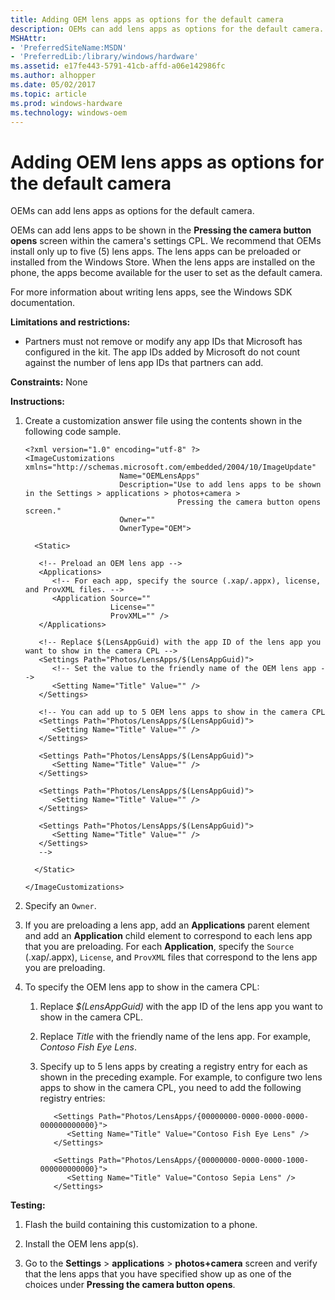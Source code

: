 ```yaml
---
title: Adding OEM lens apps as options for the default camera
description: OEMs can add lens apps as options for the default camera.
MSHAttr:
- 'PreferredSiteName:MSDN'
- 'PreferredLib:/library/windows/hardware'
ms.assetid: e17fe443-5791-41cb-affd-a06e142986fc
ms.author: alhopper
ms.date: 05/02/2017
ms.topic: article
ms.prod: windows-hardware
ms.technology: windows-oem
---
```


# Adding OEM lens apps as options for the default camera


OEMs can add lens apps as options for the default camera.

OEMs can add lens apps to be shown in the **Pressing the camera button opens** screen within the camera's settings CPL. We recommend that OEMs install only up to five (5) lens apps. The lens apps can be preloaded or installed from the Windows Store. When the lens apps are installed on the phone, the apps become available for the user to set as the default camera.

For more information about writing lens apps, see the Windows SDK documentation.

**Limitations and restrictions:**

-   Partners must not remove or modify any app IDs that Microsoft has configured in the kit. The app IDs added by Microsoft do not count against the number of lens app IDs that partners can add.

<a href="" id="constraints---none"></a>**Constraints:** None  

<a href="" id="instructions-"></a>**Instructions:**  
1.  Create a customization answer file using the contents shown in the following code sample.

    ``` syntax
    <?xml version="1.0" encoding="utf-8" ?>  
    <ImageCustomizations xmlns="http://schemas.microsoft.com/embedded/2004/10/ImageUpdate"  
                         Name="OEMLensApps"  
                         Description="Use to add lens apps to be shown in the Settings > applications > photos+camera >
                                      Pressing the camera button opens screen."  
                         Owner=""  
                         OwnerType="OEM"> 
      
      <Static>  

       <!-- Preload an OEM lens app -->
       <Applications>
          <!-- For each app, specify the source (.xap/.appx), license, and ProvXML files. -->
          <Application Source=""
                       License=""
                       ProvXML="" />
       </Applications>

       <!-- Replace $(LensAppGuid) with the app ID of the lens app you want to show in the camera CPL -->
       <Settings Path="Photos/LensApps/$(LensAppGuid)">       
          <!-- Set the value to the friendly name of the OEM lens app -->
          <Setting Name="Title" Value="" />  
       </Settings>  

       <!-- You can add up to 5 OEM lens apps to show in the camera CPL
       <Settings Path="Photos/LensApps/$(LensAppGuid)">       
          <Setting Name="Title" Value="" />  
       </Settings> 

       <Settings Path="Photos/LensApps/$(LensAppGuid)">       
          <Setting Name="Title" Value="" />  
       </Settings> 

       <Settings Path="Photos/LensApps/$(LensAppGuid)">       
          <Setting Name="Title" Value="" />  
       </Settings> 

       <Settings Path="Photos/LensApps/$(LensAppGuid)">       
          <Setting Name="Title" Value="" />  
       </Settings> 
       -->

      </Static>

    </ImageCustomizations>
    ```

2.  Specify an `Owner`.

3.  If you are preloading a lens app, add an **Applications** parent element and add an **Application** child element to correspond to each lens app that you are preloading. For each **Application**, specify the `Source` (.xap/.appx), `License`, and `ProvXML` files that correspond to the lens app you are preloading.

4.  To specify the OEM lens app to show in the camera CPL:

    1.  Replace *$(LensAppGuid)* with the app ID of the lens app you want to show in the camera CPL.

    2.  Replace *Title* with the friendly name of the lens app. For example, *Contoso Fish Eye Lens*.

    3.  Specify up to 5 lens apps by creating a registry entry for each as shown in the preceding example. For example, to configure two lens apps to show in the camera CPL, you need to add the following registry entries:

        ``` syntax
           <Settings Path="Photos/LensApps/{00000000-0000-0000-0000-000000000000}">       
              <Setting Name="Title" Value="Contoso Fish Eye Lens" />  
           </Settings> 

           <Settings Path="Photos/LensApps/{00000000-0000-0000-1000-000000000000}">       
              <Setting Name="Title" Value="Contoso Sepia Lens" />  
           </Settings> 
        ```

<a href="" id="testing-"></a>**Testing:**  
1.  Flash the build containing this customization to a phone.

2.  Install the OEM lens app(s).

3.  Go to the **Settings** &gt; **applications** &gt; **photos+camera** screen and verify that the lens apps that you have specified show up as one of the choices under **Pressing the camera button opens**.

 

 






